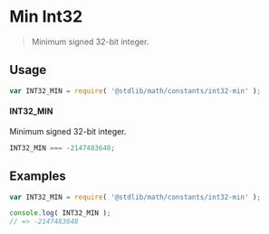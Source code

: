 # Min Int32

> Minimum signed 32-bit integer.

<!-- <usage> -->

## Usage

``` javascript
var INT32_MIN = require( '@stdlib/math/constants/int32-min' );
```

#### INT32_MIN

Minimum signed 32-bit integer.

``` javascript
INT32_MIN === -2147483648;
```

<!-- </usage> -->


<!-- <examples> -->

## Examples

<!-- TODO: better example -->

``` javascript
var INT32_MIN = require( '@stdlib/math/constants/int32-min' );

console.log( INT32_MIN );
// => -2147483648
```

<!-- </examples> -->


<!-- <links> -->

<!-- </links> -->
